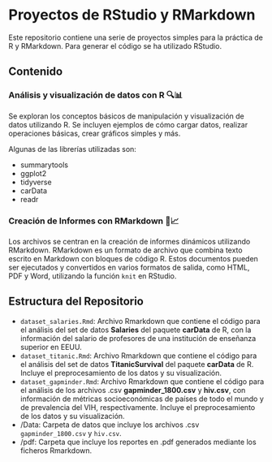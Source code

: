 # Proyectos de RStudio y RMarkdown
 
Este repositorio contiene una serie de proyectos simples para la práctica de R y RMarkdown. Para generar el código se ha utilizado RStudio.

## Contenido

### Análisis y visualización de datos con R 🔍📊

Se exploran los conceptos básicos de manipulación y visualización de datos utilizando R. Se incluyen ejemplos de cómo cargar datos, realizar operaciones básicas, crear gráficos simples y más.

Algunas de las librerías utilizadas son:
- summarytools
- ggplot2
- tidyverse
- carData
- readr

### Creación de Informes con RMarkdown 📝📈

Los archivos se centran en la creación de informes dinámicos utilizando RMarkdown. RMarkdown es un formato de archivo que combina texto escrito en Markdown con bloques de código R. Estos documentos pueden ser ejecutados y convertidos en varios formatos de salida, como HTML, PDF y Word, utilizando la función ``knit`` en RStudio.

## Estructura del Repositorio 

- ``dataset_salaries.Rmd``: Archivo Rmarkdown que contiene el código para el análisis del set de datos **Salaries** del paquete **carData** de R, con la información del salario de profesores de una institución de enseñanza superior en EEUU. 
- ``dataset_titanic.Rmd``: Archivo Rmarkdown que contiene el código para el análisis del set de datos **TitanicSurvival** del paquete **carData** de R. Incluye el preprocesamiento de los datos y su visualización.
- ``dataset_gapminder.Rmd``: Archivo Rmarkdown que contiene el código para el análisis de los archivos .csv **gapminder_1800.csv** y **hiv.csv**, con información de métricas socioeconómicas de países de todo el mundo y de prevalencia del VIH, respectivamente. Incluye el preprocesamiento de los datos y su visualización.
- /Data: Carpeta de datos que incluye los archivos .csv ``gapminder_1800.csv`` y ``hiv.csv``.
- /pdf: Carpeta que incluye los reportes en .pdf generados mediante los ficheros Rmarkdown.
